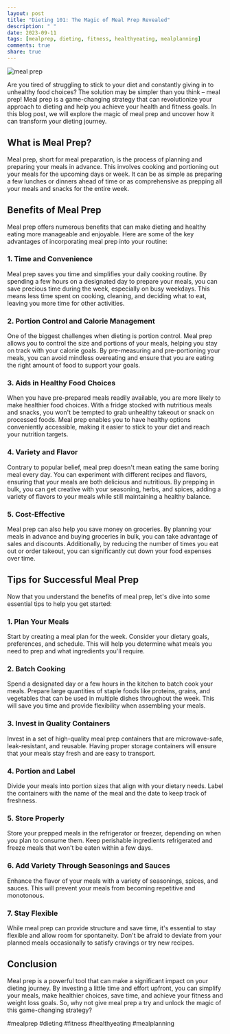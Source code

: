 ```yaml
---
layout: post
title: "Dieting 101: The Magic of Meal Prep Revealed"
description: " "
date: 2023-09-11
tags: [mealprep, dieting, fitness, healthyeating, mealplanning]
comments: true
share: true
---
```


![meal prep](https://images.unsplash.com/photo-1560807707-13e10a42c7f3)

Are you tired of struggling to stick to your diet and constantly giving in to unhealthy food choices? The solution may be simpler than you think – meal prep! Meal prep is a game-changing strategy that can revolutionize your approach to dieting and help you achieve your health and fitness goals. In this blog post, we will explore the magic of meal prep and uncover how it can transform your dieting journey.

## What is Meal Prep?

Meal prep, short for meal preparation, is the process of planning and preparing your meals in advance. This involves cooking and portioning out your meals for the upcoming days or week. It can be as simple as preparing a few lunches or dinners ahead of time or as comprehensive as prepping all your meals and snacks for the entire week.

## Benefits of Meal Prep

Meal prep offers numerous benefits that can make dieting and healthy eating more manageable and enjoyable. Here are some of the key advantages of incorporating meal prep into your routine:

### 1. Time and Convenience

Meal prep saves you time and simplifies your daily cooking routine. By spending a few hours on a designated day to prepare your meals, you can save precious time during the week, especially on busy weekdays. This means less time spent on cooking, cleaning, and deciding what to eat, leaving you more time for other activities.

### 2. Portion Control and Calorie Management

One of the biggest challenges when dieting is portion control. Meal prep allows you to control the size and portions of your meals, helping you stay on track with your calorie goals. By pre-measuring and pre-portioning your meals, you can avoid mindless overeating and ensure that you are eating the right amount of food to support your goals.

### 3. Aids in Healthy Food Choices

When you have pre-prepared meals readily available, you are more likely to make healthier food choices. With a fridge stocked with nutritious meals and snacks, you won't be tempted to grab unhealthy takeout or snack on processed foods. Meal prep enables you to have healthy options conveniently accessible, making it easier to stick to your diet and reach your nutrition targets.

### 4. Variety and Flavor

Contrary to popular belief, meal prep doesn't mean eating the same boring meal every day. You can experiment with different recipes and flavors, ensuring that your meals are both delicious and nutritious. By prepping in bulk, you can get creative with your seasoning, herbs, and spices, adding a variety of flavors to your meals while still maintaining a healthy balance.

### 5. Cost-Effective

Meal prep can also help you save money on groceries. By planning your meals in advance and buying groceries in bulk, you can take advantage of sales and discounts. Additionally, by reducing the number of times you eat out or order takeout, you can significantly cut down your food expenses over time.

## Tips for Successful Meal Prep

Now that you understand the benefits of meal prep, let's dive into some essential tips to help you get started:

### 1. Plan Your Meals

Start by creating a meal plan for the week. Consider your dietary goals, preferences, and schedule. This will help you determine what meals you need to prep and what ingredients you'll require.

### 2. Batch Cooking

Spend a designated day or a few hours in the kitchen to batch cook your meals. Prepare large quantities of staple foods like proteins, grains, and vegetables that can be used in multiple dishes throughout the week. This will save you time and provide flexibility when assembling your meals.

### 3. Invest in Quality Containers

Invest in a set of high-quality meal prep containers that are microwave-safe, leak-resistant, and reusable. Having proper storage containers will ensure that your meals stay fresh and are easy to transport.

### 4. Portion and Label

Divide your meals into portion sizes that align with your dietary needs. Label the containers with the name of the meal and the date to keep track of freshness.

### 5. Store Properly

Store your prepped meals in the refrigerator or freezer, depending on when you plan to consume them. Keep perishable ingredients refrigerated and freeze meals that won't be eaten within a few days.

### 6. Add Variety Through Seasonings and Sauces

Enhance the flavor of your meals with a variety of seasonings, spices, and sauces. This will prevent your meals from becoming repetitive and monotonous.

### 7. Stay Flexible

While meal prep can provide structure and save time, it's essential to stay flexible and allow room for spontaneity. Don't be afraid to deviate from your planned meals occasionally to satisfy cravings or try new recipes.

## Conclusion

Meal prep is a powerful tool that can make a significant impact on your dieting journey. By investing a little time and effort upfront, you can simplify your meals, make healthier choices, save time, and achieve your fitness and weight loss goals. So, why not give meal prep a try and unlock the magic of this game-changing strategy?

\#mealprep #dieting #fitness #healthyeating #mealplanning
